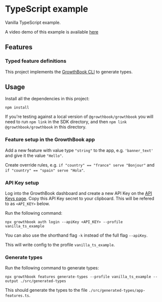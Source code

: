 # TypeScript example

Vanilla TypeScript example.

A video demo of this example is available [here](https://github.com/growthbook/examples/pull/28)


## Features

### Typed feature definitions

This project implements the [GrowthBook CLI](https://docs.growthbook.io/tools/cli) to generate types.


## Usage

Install all the dependencies in this project:

    npm install

If you're testing against a local version of `@growthbook/growthbook` you will need to run `npm link` in the SDK directory, and then `npm link @growthbook/growthbook` in this directory.


### Feature setup in the GrowthBook app

Add a new feature with value type `"string"` to the app, e.g. `'banner_text'` and give it the value `"Hello"`. 

Create override rules, e.g. `if "country" == "france" serve "Bonjour"` and `if "country" == "spain" serve "Hola"`.


### API Key setup

Log into the GrowthBook dashboard and create a new API Key on the [API Keys page](https://app.growthbook.io/settings/keys). Copy this API Key secret to your clipboard. This will be refered to as `<API_KEY>` below.

Run the following command:

    npx growthbook auth login --apiKey <API_KEY> --profile vanilla_ts_example

You can also use the shorthand flag `-k` instead of the full flag `--apiKey`.

This will write config to the profile `vanilla_ts_example`.


### Generate types

Run the following command to generate types:

    npx growthbook features generate-types --profile vanilla_ts_example --output ./src/generated-types

This should generate the types to the file `./src/generated-types/app-features.ts`.
